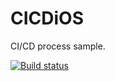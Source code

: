 # CICDiOS
CI/CD process sample.

[![Build status](https://build.appcenter.ms/v0.1/apps/f955fdf6-5f67-4abf-8ed1-1feb8a1a9b0c/branches/Dev/badge)](https://appcenter.ms)
